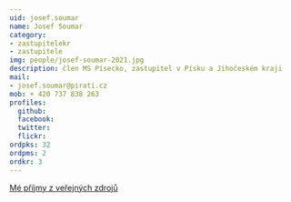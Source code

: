 ```yaml
---
uid: josef.soumar
name: Josef Soumar
category:
- zastupitelekr
- zastupitele
img: people/josef-soumar-2021.jpg
description: člen MS Písecko, zastupitel v Písku a Jihočeském kraji
mail:
- josef.soumar@pirati.cz
mob: + 420 737 838 263
profiles:
  github:                 
  facebook:		  
  twitter: 		  
  flickr:
ordpks: 32   
ordpms: 2      		  
ordkr: 3
---
```

[Mé příjmy z veřejných zdrojů](https://nalodeni.pirati.cz/odmeny/josef.soumar)
